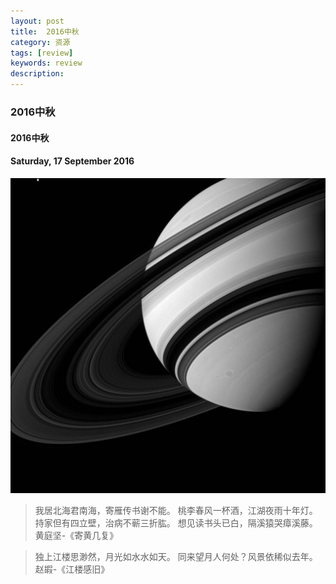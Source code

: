 ```yaml
---
layout: post
title:  2016中秋
category: 资源
tags: [review]
keywords: review
description:
---
```


### 2016中秋

#### 2016中秋

#### Saturday, 17 September 2016

![cassini](/../../assets/img/resource/2016/cassini_12.jpg)

> 我居北海君南海，寄雁传书谢不能。
桃李春风一杯酒，江湖夜雨十年灯。
持家但有四立壁，治病不蕲三折肱。
想见读书头已白，隔溪猿哭瘴溪藤。
黄庭坚-《寄黄几复》

> 独上江楼思渺然，月光如水水如天。
同来望月人何处？风景依稀似去年。
赵嘏-《江楼感旧》
